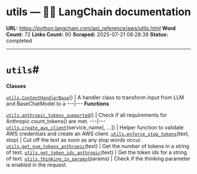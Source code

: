 # utils — 🦜🔗 LangChain  documentation

**URL:** https://python.langchain.com/api_reference/aws/utils.html
**Word Count:** 72
**Links Count:** 90
**Scraped:** 2025-07-21 08:28:38
**Status:** completed

---

# `utils`\#

**Classes**

[`utils.ContentHandlerBase`](https://python.langchain.com/api_reference/aws/utils/langchain_aws.utils.ContentHandlerBase.html#langchain_aws.utils.ContentHandlerBase "langchain_aws.utils.ContentHandlerBase")\(\) | A handler class to transform input from LLM and BaseChatModel to a   ---|---      **Functions**

[`utils.anthropic_tokens_supported`](https://python.langchain.com/api_reference/aws/utils/langchain_aws.utils.anthropic_tokens_supported.html#langchain_aws.utils.anthropic_tokens_supported "langchain_aws.utils.anthropic_tokens_supported")\(\) | Check if all requirements for Anthropic count\_tokens\(\) are met.   ---|---   [`utils.create_aws_client`](https://python.langchain.com/api_reference/aws/utils/langchain_aws.utils.create_aws_client.html#langchain_aws.utils.create_aws_client "langchain_aws.utils.create_aws_client")\(service\_name\[, ...\]\) | Helper function to validate AWS credentials and create an AWS client.   [`utils.enforce_stop_tokens`](https://python.langchain.com/api_reference/aws/utils/langchain_aws.utils.enforce_stop_tokens.html#langchain_aws.utils.enforce_stop_tokens "langchain_aws.utils.enforce_stop_tokens")\(text, stop\) | Cut off the text as soon as any stop words occur.   [`utils.get_num_tokens_anthropic`](https://python.langchain.com/api_reference/aws/utils/langchain_aws.utils.get_num_tokens_anthropic.html#langchain_aws.utils.get_num_tokens_anthropic "langchain_aws.utils.get_num_tokens_anthropic")\(text\) | Get the number of tokens in a string of text.   [`utils.get_token_ids_anthropic`](https://python.langchain.com/api_reference/aws/utils/langchain_aws.utils.get_token_ids_anthropic.html#langchain_aws.utils.get_token_ids_anthropic "langchain_aws.utils.get_token_ids_anthropic")\(text\) | Get the token ids for a string of text.   [`utils.thinking_in_params`](https://python.langchain.com/api_reference/aws/utils/langchain_aws.utils.thinking_in_params.html#langchain_aws.utils.thinking_in_params "langchain_aws.utils.thinking_in_params")\(params\) | Check if the thinking parameter is enabled in the request.